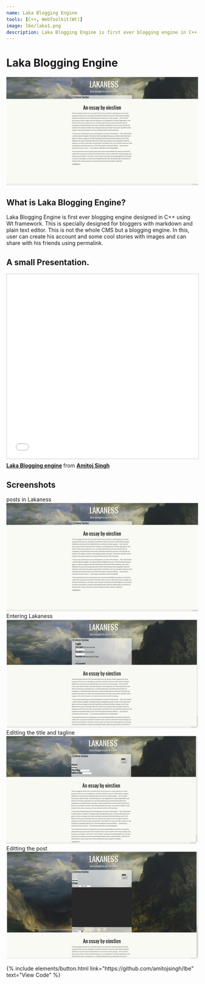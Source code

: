 ```yaml
---
name: Laka Blogging Engine
tools: [C++, WebToolkit(Wt)]
image: lbe/laka1.png
description: Laka Blogging Engine is first ever blogging engine in C++ which was developed in 2013.
---
```

# Laka Blogging Engine

![Lakaness](../assets/images/lbe/laka1.png)

## What is Laka Blogging Engine?
Laka Blogging Engine is first ever blogging engine designed in C++ using Wt framework. 
This is specially designed for bloggers with markdown and plain text editor. This is not the whole CMS but a blogging engine.
In this, user can create his account and some cool stories with images and can share with his friends using permalink. 

## A small Presentation. 
<iframe src="//www.slideshare.net/slideshow/embed_code/key/ytH4dSjeUCYsfW" width="595" height="485" frameborder="0" marginwidth="0" marginheight="0" scrolling="no" style="border:1px solid #CCC; border-width:1px; margin-bottom:5px; max-width: 100%;" allowfullscreen> </iframe> <div style="margin-bottom:5px"> <strong> <a href="//www.slideshare.net/amitoj95/presentation-27722378" title="Laka Blogging engine" target="_blank">Laka Blogging engine</a> </strong> from <strong><a href="https://www.slideshare.net/amitoj95" target="_blank">Amitoj Singh</a></strong> </div>

## Screenshots
posts in Lakaness
![Lakaness](../assets/images/lbe/laka1.png)
Entering Lakaness
![Lakaness](../assets/images/lbe/laka2.png)
Editting the title and tagline
![Lakaness](../assets/images/lbe/laka3.png)
Editting the post
![Lakaness](../assets/images/lbe/laka4.png)
<p class="text-center">
{% include elements/button.html link="https://github.com/amitojsingh/lbe" text="View Code" %}
</p>